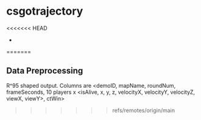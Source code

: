 # csgotrajectory

<<<<<<< HEAD

- 
=======
## Data Preprocessing
R^95 shaped output.
Columns are <demoID, mapName, roundNum, frameSeconds, 10 players x <isAlive, x, y, z, velocityX, velocityY, velocityZ, viewX, viewY>, ctWin> 
>>>>>>> refs/remotes/origin/main

